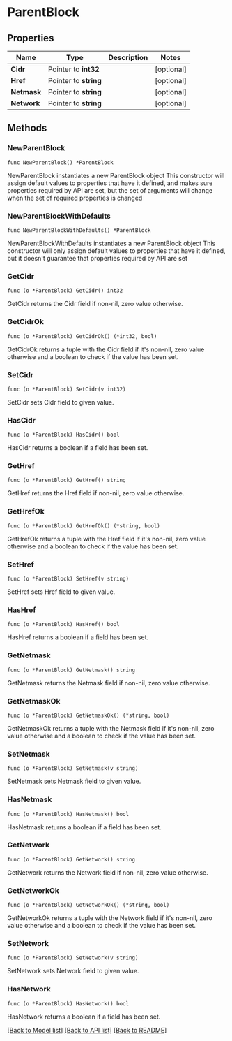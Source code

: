 # ParentBlock

## Properties

Name | Type | Description | Notes
------------ | ------------- | ------------- | -------------
**Cidr** | Pointer to **int32** |  | [optional] 
**Href** | Pointer to **string** |  | [optional] 
**Netmask** | Pointer to **string** |  | [optional] 
**Network** | Pointer to **string** |  | [optional] 

## Methods

### NewParentBlock

`func NewParentBlock() *ParentBlock`

NewParentBlock instantiates a new ParentBlock object
This constructor will assign default values to properties that have it defined,
and makes sure properties required by API are set, but the set of arguments
will change when the set of required properties is changed

### NewParentBlockWithDefaults

`func NewParentBlockWithDefaults() *ParentBlock`

NewParentBlockWithDefaults instantiates a new ParentBlock object
This constructor will only assign default values to properties that have it defined,
but it doesn't guarantee that properties required by API are set

### GetCidr

`func (o *ParentBlock) GetCidr() int32`

GetCidr returns the Cidr field if non-nil, zero value otherwise.

### GetCidrOk

`func (o *ParentBlock) GetCidrOk() (*int32, bool)`

GetCidrOk returns a tuple with the Cidr field if it's non-nil, zero value otherwise
and a boolean to check if the value has been set.

### SetCidr

`func (o *ParentBlock) SetCidr(v int32)`

SetCidr sets Cidr field to given value.

### HasCidr

`func (o *ParentBlock) HasCidr() bool`

HasCidr returns a boolean if a field has been set.

### GetHref

`func (o *ParentBlock) GetHref() string`

GetHref returns the Href field if non-nil, zero value otherwise.

### GetHrefOk

`func (o *ParentBlock) GetHrefOk() (*string, bool)`

GetHrefOk returns a tuple with the Href field if it's non-nil, zero value otherwise
and a boolean to check if the value has been set.

### SetHref

`func (o *ParentBlock) SetHref(v string)`

SetHref sets Href field to given value.

### HasHref

`func (o *ParentBlock) HasHref() bool`

HasHref returns a boolean if a field has been set.

### GetNetmask

`func (o *ParentBlock) GetNetmask() string`

GetNetmask returns the Netmask field if non-nil, zero value otherwise.

### GetNetmaskOk

`func (o *ParentBlock) GetNetmaskOk() (*string, bool)`

GetNetmaskOk returns a tuple with the Netmask field if it's non-nil, zero value otherwise
and a boolean to check if the value has been set.

### SetNetmask

`func (o *ParentBlock) SetNetmask(v string)`

SetNetmask sets Netmask field to given value.

### HasNetmask

`func (o *ParentBlock) HasNetmask() bool`

HasNetmask returns a boolean if a field has been set.

### GetNetwork

`func (o *ParentBlock) GetNetwork() string`

GetNetwork returns the Network field if non-nil, zero value otherwise.

### GetNetworkOk

`func (o *ParentBlock) GetNetworkOk() (*string, bool)`

GetNetworkOk returns a tuple with the Network field if it's non-nil, zero value otherwise
and a boolean to check if the value has been set.

### SetNetwork

`func (o *ParentBlock) SetNetwork(v string)`

SetNetwork sets Network field to given value.

### HasNetwork

`func (o *ParentBlock) HasNetwork() bool`

HasNetwork returns a boolean if a field has been set.


[[Back to Model list]](../README.md#documentation-for-models) [[Back to API list]](../README.md#documentation-for-api-endpoints) [[Back to README]](../README.md)


